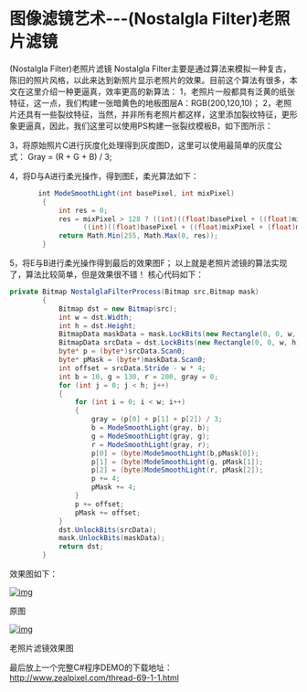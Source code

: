 # 图像滤镜艺术---(Nostalgla Filter)老照片滤镜


  (Nostalgla Filter)老照片滤镜
Nostalgla Filter主要是通过算法来模拟一种复古，陈旧的照片风格，以此来达到新照片显示老照片的效果。目前这个算法有很多，本文在这里介绍一种更逼真，效率更高的新算法：
1，老照片一般都具有泛黄的纸张特征，这一点，我们构建一张暗黄色的地板图层A：RGB(200,120,10)；
2，老照片还具有一些裂纹特征，当然，并非所有老照片都这样，这里添加裂纹特征，更形象更逼真，因此，我们这里可以使用PS构建一张裂纹模板B，如下图所示：

3，将原始照片C进行灰度化处理得到灰度图D，这里可以使用最简单的灰度公式：
Gray = (R + G + B) / 3;

4，将D与A进行柔光操作，得到图E，柔光算法如下：

```csharp
       int ModeSmoothLight(int basePixel, int mixPixel)
        {
            int res = 0;
            res = mixPixel > 128 ? ((int)((float)basePixel + ((float)mixPixel + (float)mixPixel - 255.0f) * ((Math.Sqrt((float)basePixel / 255.0f)) * 255.0f - (float)basePixel) / 255.0f)) :
                  ((int)((float)basePixel + ((float)mixPixel + (float)mixPixel - 255.0f) * ((float)basePixel - (float)basePixel * (float)basePixel / 255.0f) / 255.0f));
            return Math.Min(255, Math.Max(0, res));
        }
```

5，将E与B进行柔光操作得到最后的效果图F；
以上就是老照片滤镜的算法实现了，算法比较简单，但是效果很不错！
核心代码如下：

```csharp
private Bitmap NostalglaFilterProcess(Bitmap src,Bitmap mask)
        {
            Bitmap dst = new Bitmap(src);
            int w = dst.Width;
            int h = dst.Height;
            BitmapData maskData = mask.LockBits(new Rectangle(0, 0, w, h), ImageLockMode.ReadWrite, PixelFormat.Format32bppArgb);
            BitmapData srcData = dst.LockBits(new Rectangle(0, 0, w, h), ImageLockMode.ReadWrite, PixelFormat.Format32bppArgb);
            byte* p = (byte*)srcData.Scan0;
            byte* pMask = (byte*)maskData.Scan0;
            int offset = srcData.Stride - w * 4;
            int b = 10, g = 130, r = 200, gray = 0;
            for (int j = 0; j < h; j++)
            {
                for (int i = 0; i < w; i++)
                {
                    gray = (p[0] + p[1] + p[2]) / 3;
                    b = ModeSmoothLight(gray, b);
                    g = ModeSmoothLight(gray, g);
                    r = ModeSmoothLight(gray, r);
                    p[0] = (byte)ModeSmoothLight(b,pMask[0]);
                    p[1] = (byte)ModeSmoothLight(g, pMask[1]);
                    p[2] = (byte)ModeSmoothLight(r, pMask[2]);
                    p += 4;
                    pMask += 4;
                }
                p += offset;
                pMask += offset;
            }
            dst.UnlockBits(srcData);
            mask.UnlockBits(maskData);
            return dst;
        }
```

效果图如下：

[![img](http://www.zealpixel.com/data/attachment/portal/201507/29/101414z8vjqro79djycfix.jpg)](http://www.zealpixel.com/data/attachment/portal/201507/29/101414z8vjqro79djycfix.jpg)

原图

[![img](http://www.zealpixel.com/data/attachment/portal/201507/29/101413ozht0hqlsu94yddu.png)](http://www.zealpixel.com/data/attachment/portal/201507/29/101413ozht0hqlsu94yddu.png)

老照片滤镜效果图

最后放上一个完整C#程序DEMO的下载地址：<http://www.zealpixel.com/thread-69-1-1.html>